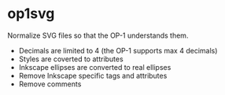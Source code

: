 # op1svg

Normalize SVG files so that the OP-1 understands them.


- Decimals are limited to 4 (the OP-1 supports max 4 decimals)
- Styles are coverted to attributes
- Inkscape ellipses are converted to real ellipses
- Remove Inkscape specific tags and attributes
- Remove comments
